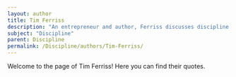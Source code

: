 ```yaml
---
layout: author
title: Tim Ferriss
description: "An entrepreneur and author, Ferriss discusses discipline in the context of productivity and lifestyle design, offering strategies to develop self-discipline and maximize effectiveness."
subject: "Discipline"
parent: Discipline
permalink: /Discipline/authors/Tim-Ferriss/
---
```


Welcome to the page of Tim Ferriss! Here you can find their quotes.
